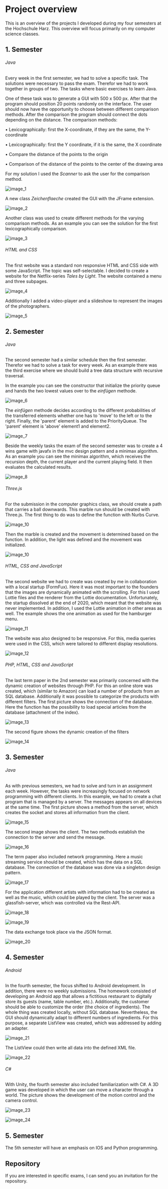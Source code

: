 # Project overview

This is an overview of the projects I developed during my four semesters at the Hochschule Harz. This overview will focus primarily on my computer science classes.

## 1. Semester ##

###### Java ######

Every week in the first semester, we had to solve a specific task. The solutions were necessary to pass the exam. Therefor we had to work together in groups of two. The tasks where basic exercises to learn Java.

One of these task was to generate a GUI with 500 x 500 px. After that the program should position 20 points randomly on the interface. The user should now have the opportunity to choose between different comparison methods. After the comparison the program should connect the dots depending on the distance. 
The comparison methods:

• Lexicographically: first the X-coordinate, if they are the same, the Y-coordinate

• Lexicographically: first the Y coordinate, if it is the same, the X coordinate

• Compare the distance of the points to the origin

• Comparison of the distance of the points to the center of the drawing area


For my solution I used the *Scanner* to ask the user for the comparison method. 

![image_1](https://db3pap003files.storage.live.com/y4m06PQSnyTJPzzk3Z-Eu4XvLSP61gve151w-TaroYxQFYa5VBrfxM-noXi4t7s8-NqpN8fQLH6MG0WN1f-tcLGuNwY_cd_EM42OtV3MTxMucAOYWqFJoegQFevy4qjwNtIcpnUML4z7YnB-INStbgiJYND9Jc5RaXD396kDl79FYBkH7UHu3bw_iQTlsO4_UN6?width=1392&height=754&cropmode=none)

A new class *Zeichenflaeche* created the GUI with the JFrame extension.

![image_2](https://db3pap003files.storage.live.com/y4mnxb8Mh_jezv7iF0XjOUVVpfuSpk965tuhqd7ACn86UwA55dSsac0pjoZdVOzgphDkCr3rf1qio5sdiVVs6LfcYp9VCsMeEZqM4SZUOouRchPLPwM7MAFtInyTlqy9pmr-0hWfYrOEE0_k_2Rqybo6WHYraXAXDqpVD5pSOTTK0GK9EK-meUMyCAj-S_tN0Bz?width=1810&height=1148&cropmode=none)

Another class was used to create different methods for the varying comparison methods. As an example you can see the solution for the first lexicographically comparison.

![image_3](https://db3pap003files.storage.live.com/y4mfAl42BiONfqVr27bpdlf7J16eO0zTebVWFx8zOEL1g83b3MZEF0Wk0M50zuBj4MFHesNezI6x3Wf8wNjR4s59IpNphVKPppdPlmRx_6z8SXrRoAcyjtbXZiogDv5TDWMrUIL5TAawv83cyGFp3KFulAgMHZd7vRY1v5lGKKaUHM6veETZmR7UwP9NkK6krfF?width=1996&height=1102&cropmode=none)


###### HTML and CSS ######

The first website was a standard non responsive HTML and CSS side with some JavaScript. The topic was self-selectable. I decided to create a website for the Netflix-series *Tales by Light*. The website contained a menu and three subpages.

![image_4](https://db3pap003files.storage.live.com/y4muBvldUI7j6oWMWXEqdcL9XY9GGHgQJOrO-3Hn7msN7MUR_3Xvq8kB7m-MM0k-bTDvHsjpgpBuaLzPPx589yn_p2Te1idf2h0lCYE1_nDuG2WTUNxuAE8huX4PfUyOqkKQHRLtzMnjRMgDeIBk8oBYt9mcfC4QSlzFqzBYXpYf5PFc59Gdzg2sVmKCWU6uIhm?width=1974&height=1172&cropmode=none)

Additionally I added a video-player and a slideshow to represent the images of the photographers. 

![image_5](https://db3pap003files.storage.live.com/y4mzCrMhLrJbqI4aTcHiwtdWVtP4V6kV-8wxDx4yPLSnRPQjLTGsqltyBhGUhM6M_laFoPD2VeUXd7znHlM7_82hxsv4ZFAsNVVqa4YaMH2zz9ewHDCCPuVPiBsQoU1mXoMmwEroTtp_SwbEuUW0DEI57DLBF1QbPcHelLyVkY62666FRfiLdYcLrzM22NlrvQ2?width=1298&height=652&cropmode=none)

## 2. Semester ##

###### Java ######

The second semester had a similar schedule then the first semester. Therefor we had to solve a task for every week. As an example there was the third exercise where we should build a tree data structure with recursive traversal. 

In the example you can see the constructor that initialize the priority queue and hands the two lowest values over to the *einfügen* methode. 

![image_6](https://db3pap003files.storage.live.com/y4mhJntkw5PxLAacH3AuOTn4510o4-20bmHU0AcGzTxD94iEND1SVdvID5wwD4wGPR3m3uhDYZNWQPtZkqR57Z_8Bt86NcmImOAQ6VCbp9IrNnTtevTKYpQgaPuiO7wsWl4VNj-ph2a1ECubwi_M4py5AvzgITZkcqYO6oUPcoD0Y4cAiiiCVJi9BiOO6uS-_YR?width=1466&height=624&cropmode=none)

The *einfügen* methode decides according to the different probabilities of the transferred elements whether one has to 'move' to the left or to the right. Finally, the 'parent' element is added to the PriorityQueue. The 'parent' element is 'above' element1 and element2.

![image_7](https://db3pap003files.storage.live.com/y4mlmjD9TCCELt5a_a0qysDRuD_64Y6cW4YtW_8dBYS2UCqzEHabrwp-en4s5Tj4MXb19ukV36UF8rH1LO6uGBQDXpnwTkS-rys1DkSikyIWZhHS9ShOyyXlaMUEDD6keQ1BbyON4Y_NTehJ9lvQVYwqeZHaHWgtdsum3sAqzl8T98yBs9QFX-dW6kohrBjhHYF?width=2656&height=978&cropmode=none)

Beside the weekly tasks the exam of the second semester was to create a 4 wins game with javafx in the mvc design pattern and a minimax algorithm. 
As an example you can see the minimax algorithm, which receives the recursion depth, the current player and the current playing field. It then evaluates the calculated results.

![image_8](https://db3pap003files.storage.live.com/y4mT0goZxcLcAzzTnuznbi305iaHr_wlMG7LhPqRjUZt2DYnuIhj8B7HDzxUNyprnWOEDFf-qp7buoE6Ou-mQ23lobOMHIRMNGsyMjN3yB49bPNBt7eQEPmwGPkb7vk9Cu4VVAdj1kb-QmHRCL1NbmV5mJuIrll_8F1CYM3P5nB5gZoZmZxPFukHtB41ca-RKW-?width=1868&height=1598&cropmode=none)

###### Three.js ######

For the submission in the computer graphics class, we should create a path that carries a ball downwards. This marble run should be created with Three.js. The first thing to do was to define the function with Nurbs Curve.

![image_10](https://db3pap003files.storage.live.com/y4mLwJRYR5eYOpxWK0xAqmp-E9pBhutg6A6YqO7Q87Jl_OpJ5XVFDzEKnfqMZG8Fc1kpIwzeYcXnza_Sw9PFfd8hCwGPmZXsr1f6LwG4WR3KkUf8I8ljJqbaIfLr5VkUry1rMTUt_qWIPVEoGmB9p1LrMWzAAafy4XirrMwTxcwW_cTKjVRwpQUFfiYVY1NvVrq?width=1380&height=1412&cropmode=none)

Then the marble is created and the movement is determined based on the function. In addition, the light was defined and the movement was initialized.

![image_10](https://db3pap003files.storage.live.com/y4mYmHE3kKF0ZiC3CRZ2A-mA5Q21ykpaftG9yLjZdxE2XMe_SR3WCSCzxAxCLcDItrtH7A2cCzZV1vZLeSHZDUc_yRaTbffLQpflTlEwWiOfKg1IScmkBMIvIDfq6eJxi1be0UCa_5j803IJ8eNUPipjENU5HvJHh5Qghnsu9YkSUNae-55rNvEHL7ovlBqYMTk?width=1688&height=742&cropmode=none)

###### HTML, CSS and JavaScript  ######

The second website we had to create was created by me in collaboration with a local startup (FormFux). Here it was most important to the founders that the images are dynamically animated with the scrolling. For this I used Lottie files and the renderer from the Lottie documentation. Unfortunately, the startup dissolved at the end of 2020, which meant that the website was never implemented. In addition, I used the Lottie animation in other areas as well. The example shows the one animation as used for the hamburger menu. 

![image_11](https://db3pap003files.storage.live.com/y4miw3EcCpUyeFt0tiEiSZWtjEOGj8OzPGEC3UKGEW6RsDwTrBzVTdXaEfxIb0m5BCY61SDw7epAMr7z5_8PpYKTsu2fBqPV_3RohvkkGitORZYcECAmgoyc9tiewaLsVmt8QA2bKr-xNpacm55Jhmvez0zzb4bCIa2mOdT54fKEcfaLNaWcaUAT5rSkROZDrFQ?width=898&height=1542&cropmode=none)

The website was also designed to be responsive. For this, media queries were used in the CSS, which were tailored to different display resolutions. 

![image_12](https://db3pap003files.storage.live.com/y4mOaODnK15602aYF6QwLvqVo59ofwVff5ZUydBlMdHI5LO5bmWLmz8zd8MifGPyquh7GjLampznEXOHFk7ciLnUTikp-x7FHqYWQUJ3x1EfOvZkBZwELgl8q1KJrTorPCZgxOlQ3H7mKTv-s6Rfl3ZE-LbWVyTzual4jCSk777JWhHd-4Guj8nwomgSVdHTOAB?width=978&height=840&cropmode=none)

###### PHP, HTML, CSS and JavaScript  ######

The last term paper in the 2nd semester was primarily concerned with the dynamic creation of websites through PHP. For this an online store was created, which (similar to Amazon) can load a number of products from an SQL database. Additionally it was possible to categorize the products with different filters. The first picture shows the connection of the database. Here the function has the possibility to load special articles from the database (attachment of the index).

![image_13](https://db3pap003files.storage.live.com/y4mdyxKUzvdPM6-1VCyE7rbhmWBQA9iEkCDYWEM8wboCGtECuof1gxUSGPZjKxEepx_gMRJbjiFk_rijLuFXria7YJtK5ObqS55aYlfZT38p8-Vpz8HHJkE5o2MQxQsHe8Je6tn5NkDMrKrNGuQ0xyKQTK6WPhwgNvd_mj5kz9yNecSQTRw3N6XDPtwf9AB9Qci?width=2082&height=1306&cropmode=none)

The second figure shows the dynamic creation of the filters

![image_14](https://db3pap003files.storage.live.com/y4mhtdB5uQSG6aHgU1SjkK-T4qIAR8o23bIIbpWj0KmA5jpLgIxZ8b5bnJ8y3m_SCS3JMw9v6nHvHppbgb1MRe7YyeW2uJtjz6hyX1JSucFS8HEttFIJQkHVio2n6FO-M-Xr5h8q8tpkZ9_rmlyA7BHqCwWvZE_4rHJPbXq7Bj0EtftIiiOaJTifq8oP038iC-J?width=1704&height=1476&cropmode=none)

## 3. Semester ##

###### Java ######

As with previous semesters, we had to solve and turn in an assignment each week. However, the tasks were increasingly focused on network programming with different clients. In this example, we had to create a chat program that is managed by a server. The messages appears on all devices at the same time. The first picture shows a method from the server, which creates the socket and stores all information from the client.

![image_15](https://db3pap003files.storage.live.com/y4mshi4eWMWIM8aBs0x13zJIhHvMjXo5U46oiKhX9DfMihoFXtR2sRDf5pSq1RgHD7J-buNz8ZjfDeTuckqwBlu3klRpWoZKlmn51EoL_Rvy1PfeHshRqH0FvUxLo4nvhbynPe0WA5FGb2FReEFkv9FM6eo7cXXS4CWyspalTx8KOd1gpAaNeE-gL2VJoxPhQIX?width=1610&height=576&cropmode=none)

The second image shows the client. The two methods establish the connection to the server and send the message. 

![image_16](https://db3pap003files.storage.live.com/y4mxtlRREtuVtqdPFeHZNw87LHW8Y57gDoG7ZRDVaHQUW16O21q57Mcv-qDi76LcAV_NBiGMD73n21HFZFHc1BZvQlSm68LzcZyJo6dir30gJDEmr0edFsGNzmaO7rA57JCESEZsD67X3gPbv0T1QUjQ5S33T9-eTY8Pl2CgRHQHJbI3_OcFrhBxK15CuJXT7eo?width=1560&height=1228&cropmode=none)

The term paper also included network programming. Here a music streaming service should be created, which has the data on a SQL database. The connection of the database was done via a singleton design pattern. 

![image_17](https://db3pap003files.storage.live.com/y4mc4lWUSRfTqRbFZ1_Yb6ejbigwE3vCGM1YADCc6MX4LJZ_NqVMigHd0LDOrpp3MG9u7ZQf_kV8JDhw5v4NDKV9XL3CLKO32JZ9VTwAKXk2Fu-OpZMmRnrrXG9b0_RzJAVUJU5zFxh0qaOyxJPJmt4mg05DMn1Qlkc10JaJkfjoFGiDndSxd7-lTauaAOTPWwe?width=1888&height=1600&cropmode=none)

For the application different artists with information had to be created as well as the music, which could be played by the client. The server was a glassfish-server, which was controlled via the Rest-API.

![image_18](https://db3pap003files.storage.live.com/y4m7x2n-yWvOEwPglOPVzqdFE3FgPG-UVpc5cWa_rnFt8CNozpvSCzS_X8MPHmW8m-oV5yjwp_lngMUEanfThoYTQkYwIzZQfL8lPmRTQDhmAF_ZpklH9koBIOvNOw7xYS-Ho_EjHcQmc2aRB6UnKj5eRiDB9Jf7ha6Cux93WljJF-FMlSVBRCJACWfm-M4WaiY?width=1824&height=1054&cropmode=none)

![image_19](https://db3pap003files.storage.live.com/y4mG0VxTdx5C5uJOiUkE0UTURU9X4_viafUaYMP7Vr5ziu6TkyTFhyMIBykO7lHsA0M4DL8oL-odjX0mjK8bpt0U6b5A3xLKvc8JBm_pKV2TpJXjyj71nDM9FowUO9f2ov1uvds-dXyri3RHQn0AUiAX7pXX2KoizZo00-FA4jeEcrLTYSBlqUrjb8wzADIWe1H?width=1386&height=1188&cropmode=none)

The data exchange took place via the JSON format. 

![image_20](https://db3pap003files.storage.live.com/y4mNoBVzUNpWQ_RPcnExqTDMpbd7kaICHwzlJdcFZgWJW7fvvNv-sMmgjo5JxGT_Mlu0vJIPnuwmos7I5-_873gMNYX6_ttciMmWE1Ck_f_mtsxYl_t7aQMf7nV6bEES8jvfyrCva5n9uCzluPvX_TpNwiA9jc3l599ZvhD_vtzPeGml4EsmyaWivcPtsHJkmZp?width=1812&height=1204&cropmode=none)

## 4. Semester ##

###### Android ######

In the fourth semester, the focus shifted to Android development. In addition, there were no weekly submissions. The homework consisted of developing an Android app that allows a fictitious restaurant to digitally store its guests (name, table number, etc.). Additionally, the customer should be able to customize the order (the choice of ingredients). The whole thing was created locally, without SQL database. Nevertheless, the GUI should dynamically adapt to different numbers of ingredients. For this purpose, a separate ListView was created, which was addressed by adding an adapter.

![image_21](https://db3pap003files.storage.live.com/y4mEr4-t1aI5tcFiriRnRlW16xT6mnbruZR2uK9PycupyJ68l3QBBu6ullZx1qK3BShxkA5kIy8TJthipAUFPMQ2e5SWDv_avfX4jltMnfxSspDu2G9eUA1wnAfxlulOs8sAdUBbIuTbpQMudtj6rOnDw8ORiS9hIydinc_TpClV1Zd8BN3qCiHX9uLI_iaGoCO?width=2216&height=1158&cropmode=none)

The ListView could then write all data into the defined XML file.

![image_22](https://db3pap003files.storage.live.com/y4mJmWLQXITuGxouPIJymO8j-nHbdJvhs4fWH7fzMxZ6jp-e6lUwSbZGEQ0cPYnMcvk3hJXHEvHPuQT8VbDViz1elseaboblLvROFl0VdysFImJh0HksQebyxUMfsi1mZLNUBKmgbxfmVOvIyCuDcYwoMhnMpyZaAyho2M5iWt0CRlU9IgkBfMMDpMMO2lgdi0I?width=1758&height=1372&cropmode=none)

###### C# ######

With Unity, the fourth semester also included familiarization with C#. A 3D game was developed in which the user can move a character through a world. The picture shows the development of the motion control and the camera control. 

![image_23](https://db3pap003files.storage.live.com/y4mVbgUfFuoFQCyHuivvxCUfEhuVVXnsvUl2sgeW0ic2pDOBsItSFcro1ONKol4w0P9bz5rFLUoVmQhcMPnxLHU7um9O7MbN1KSTHNiOSIVXHjgRawa2kfEsfmKTrTcwXCOEe0yq8Qk4ldnrnIfapNztVk61X5EPhqHVL5d8JdNTX1VS7oauKW4fIZTrKSDE-sL?width=1662&height=1298&cropmode=none)

![image_24](https://db3pap003files.storage.live.com/y4mHsoo3lBI-MG8pUQ_o-r9Y-44FsHGVA2ZipzddGix_e3NOn9oiFjBYapEsGFlsl7Zmi7-81MhPH6HOyE2oGxFjRjO8IE9VtVmf-wRHwp3L_dq1wioGHy60NZCtmQTzdIr_7HKOiThmDTdVAnQu_FA8C1C9XF5BBNBk0OLqHUHqnl_qJt8EU25OEwoD0djFtZZ?width=990&height=1636&cropmode=none)

## 5. Semester ##

The 5th semester will have an emphasis on IOS and Python programming.

## Repository ##

If you are interested in specific exams, I can send you an invitation for the repository. 
